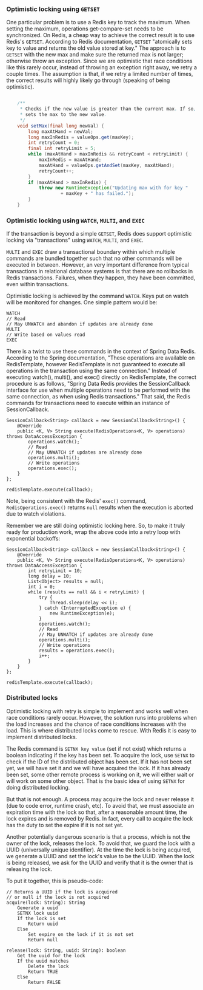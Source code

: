 ### Optimistic locking using `GETSET`

One particular problem is to use a Redis key to track the maximum. When setting the maximum, operations get-compare-set needs to be synchronized. On Redis, a cheap way to achieve the correct result is to use Redis's `GETSET`. According to Redis documentation, `GETSET` "atomically sets key to value and returns the old value stored at key."  The approach is to `GETSET` with the new max and make sure the returned max is not larger; otherwise throw an exception. Since we are optimistic that race conditions like this rarely occur, instead of throwing an exception right away, we retry a couple times. The assumption is that, if we retry a limited number of times, the correct results will highly likely go through (speaking of being optimistic).

```java

    /**
     * Checks if the new value is greater than the current max. If so,
     * sets the max to the new value.
     */
    void setMax(final long newVal) {
        long maxAtHand = newVal;
        long maxInRedis = valueOps.get(maxKey);
        int retryCount = 0;
        final int retryLimit = 5;
        while (maxAtHand > maxInRedis && retryCount < retryLimit) {
            maxInRedis = maxAtHand;
            maxAtHand = valueOps.getAndSet(maxKey, maxAtHand);
            retryCount++;
        }
        if (maxAtHand > maxInRedis) {
            throw new RuntimeException("Updating max with for key "
                    + maxKey + " has failed.");
        }
    }

```

### Optimistic locking using `WATCH`, `MULTI`, and `EXEC`

If the transaction is beyond a simple `GETSET`, Redis does support optimistic locking via "transactions" using `WATCH`, `MULTI`, and `EXEC`.

`MULTI` and `EXEC` draw a transactional boundary within which multiple commands are bundled together such that no other commands will be executed in between.  However, an very important difference from typical transactions in relational database systems is that there are no rollbacks in Redis transactions.  Failures, when they happen, they have been committed, even within transactions.

Optimistic locking is achieved by the command `WATCH`.  Keys put on watch will be monitored for changes.  One simple pattern would be:

    WATCH
    // Read
    // May UNWATCH and abandon if updates are already done
    MULTI
    // Write based on values read
    EXEC

There is a twist to use these commands in the context of Spring Data Redis.  According to the Spring documentation, "These operations are available on RedisTemplate, however RedisTemplate is not guaranteed to execute all operations in the transaction using the same connection."  Instead of executing watch(), multi(), and exec() directly on RedisTemplate, the correct procedure is as follows, "Spring Data Redis provides the SessionCallback interface for use when multiple operations need to be performed with the same connection, as when using Redis transactions."  That said, the Redis commands for transactions need to execute within an instance of SessionCallback.

    SessionCallback<String> callback = new SessionCallback<String>() {
        @Override
        public <K, V> String execute(RedisOperations<K, V> operations) throws DataAccessException {
            operations.watch();
            // Read
            // May UNWATCH if updates are already done
            operations.multi();
            // Write operations
            operations.exec();
        }
    };

    redisTemplate.execute(callback);

Note, being consistent with the Redis' `exec()` command, `RedisOperations.exec()` returns `null` results when the execution is aborted due to watch violations.

Remember we are still doing optimistic locking here.  So, to make it truly ready for production work, wrap the above code into a retry loop with exponential backoffs:

    SessionCallback<String> callback = new SessionCallback<String>() {
        @Override
        public <K, V> String execute(RedisOperations<K, V> operations) throws DataAccessException {
            int retryLimit = 10;
            long delay = 10;
            List<Object> results = null;
            int i = 0;
            while (results == null && i < retryLimit) {
                try {
                    Thread.sleep(delay << i);
                } catch (InterruptedException e) {
                    new RuntimeException(e);
                }
                operations.watch();
                // Read
                // May UNWATCH if updates are already done
                operations.multi();
                // Write operations
                results = operations.exec();
                i++;
            }
        }
    };

    redisTemplate.execute(callback);

### Distributed locks

Optimistic locking with retry is simple to implement and works well when race conditions rarely occur. However, the solution runs into problems when the load increases and the chance of race conditions increases with the load.  This is where distributed locks come to rescue. With Redis it is easy to implement distributed locks.

The Redis command is `SETNX key value` (set if not exist) which returns a boolean indicating if the key has been set. To acquire the lock, use `SETNX` to check if the ID of the distributed object has been set. If it has not been set yet, we will have set it and we will have acquired the lock. If it has already been set, some other remote process is working on it, we will either wait or will work on some other object. That is the basic idea of using `SETNX` for doing distributed locking.

But that is not enough. A process may acquire the lock and never release it (due to code error, runtime crash, etc). To avoid that, we must associate an expiration time with the lock so that, after a reasonable amount time, the lock expires and is removed by Redis. In fact, every call to acquire the lock has the duty to set the expire if it is not set yet.

Another potentially dangerous scenario is that a process, which is not the owner of the lock, releases the lock. To avoid that, we guard the lock with a UUID (universally unique identifier). At the time the lock is being acquired, we generate a UUID and set the lock's value to be the UUID. When the lock is being released, we ask for the UUID and verify that it is the owner that is releasing the lock.

To put it together, this is pseudo-code:

    // Returns a UUID if the lock is acquired
    // or null if the lock is not acquired
    acquire(lock: String): String
        Generate a uuid
        SETNX lock uuid
        If the lock is set
            Return uuid
        Else
            Set expire on the lock if it is not set
            Return null

    release(lock: String, uuid: String): boolean
        Get the uuid for the lock
        If the uuid matches
            Delete the lock
            Return TRUE
        Else
            Return FALSE